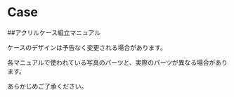 # Case

##アクリルケース組立マニュアル

ケースのデザインは予告なく変更される場合があります。

各マニュアルで使われている写真のパーツと、実際のパーツが異なる場合があります。

あらかじめご了承ください。